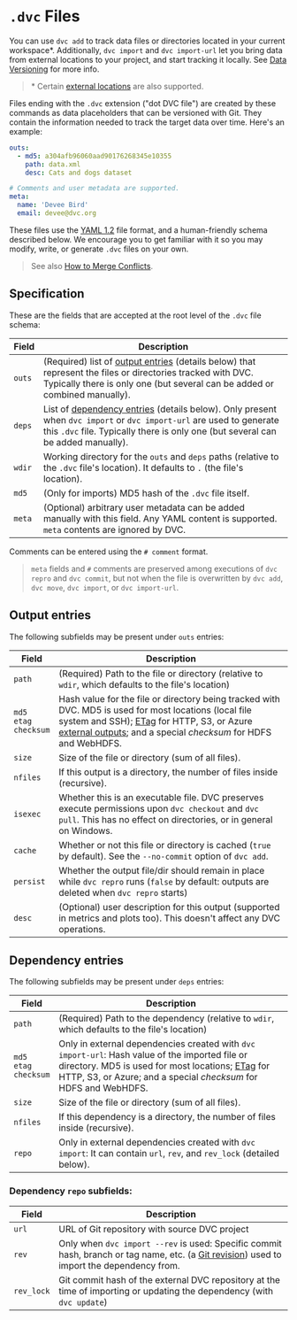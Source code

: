 # `.dvc` Files

You can use `dvc add` to track data files or directories located in your current
<abbr>workspace</abbr>\*. Additionally, `dvc import` and `dvc import-url` let
you bring data from external locations to your project, and start tracking it
locally. See [Data Versioning](/doc/start/data-versioning) for more info.

> \* Certain [external locations](/doc/user-guide/managing-external-data) are
> also supported.

Files ending with the `.dvc` extension ("dot DVC file") are created by these
commands as data placeholders that can be versioned with Git. They contain the
information needed to track the target data over time. Here's an example:

```yaml
outs:
  - md5: a304afb96060aad90176268345e10355
    path: data.xml
    desc: Cats and dogs dataset

# Comments and user metadata are supported.
meta:
  name: 'Devee Bird'
  email: devee@dvc.org
```

These files use the [YAML 1.2](https://yaml.org/) file format, and a
human-friendly schema described below. We encourage you to get familiar with it
so you may modify, write, or generate `.dvc` files on your own.

> See also
> [How to Merge Conflicts](/doc/user-guide/how-to/merge-conflicts#dvc-files).

## Specification

These are the fields that are accepted at the root level of the `.dvc` file
schema:

| Field  | Description                                                                                                                                                                                                                   |
| ------ | ----------------------------------------------------------------------------------------------------------------------------------------------------------------------------------------------------------------------------- |
| `outs` | (Required) list of [output entries](#output-entries) (details below) that represent the files or directories tracked with DVC. Typically there is only one (but several can be added or combined manually).                   |
| `deps` | List of [dependency entries](#dependency-entries) (details below). Only present when `dvc import` or `dvc import-url` are used to generate this `.dvc` file. Typically there is only one (but several can be added manually). |
| `wdir` | Working directory for the `outs` and `deps` paths (relative to the `.dvc` file's location). It defaults to `.` (the file's location).                                                                                         |
| `md5`  | (Only for <abbr>imports</abbr>) MD5 hash of the `.dvc` file itself.                                                                                                                                                           |
| `meta` | (Optional) arbitrary user metadata can be added manually with this field. Any YAML content is supported. `meta` contents are ignored by DVC.                                                                                  |

Comments can be entered using the `# comment` format.

> `meta` fields and `#` comments are preserved among executions of `dvc repro`
> and `dvc commit`, but not when the file is overwritten by `dvc add`,
> `dvc move`, `dvc import`, or `dvc import-url`.

## Output entries

The following subfields may be present under `outs` entries:

| Field                           | Description                                                                                                                                                                                                                                                                                                                           |
| ------------------------------- | ------------------------------------------------------------------------------------------------------------------------------------------------------------------------------------------------------------------------------------------------------------------------------------------------------------------------------------- |
| `path`                          | (Required) Path to the file or directory (relative to `wdir`, which defaults to the file's location)                                                                                                                                                                                                                                  |
| `md5`<br/>`etag`<br/>`checksum` | Hash value for the file or directory being tracked with DVC. MD5 is used for most locations (local file system and SSH); [ETag](https://en.wikipedia.org/wiki/HTTP_ETag#Strong_and_weak_validation) for HTTP, S3, or Azure [external outputs](/doc/user-guide/managing-external-data); and a special _checksum_ for HDFS and WebHDFS. |
| `size`                          | Size of the file or directory (sum of all files).                                                                                                                                                                                                                                                                                     |
| `nfiles`                        | If this output is a directory, the number of files inside (recursive).                                                                                                                                                                                                                                                                |
| `isexec`                        | Whether this is an executable file. DVC preserves execute permissions upon `dvc checkout` and `dvc pull`. This has no effect on directories, or in general on Windows.                                                                                                                                                                |
| `cache`                         | Whether or not this file or directory is <abbr>cached</abbr> (`true` by default). See the `--no-commit` option of `dvc add`.                                                                                                                                                                                                          |
| `persist`                       | Whether the output file/dir should remain in place while `dvc repro` runs (`false` by default: outputs are deleted when `dvc repro` starts)                                                                                                                                                                                           |
| `desc`                          | (Optional) user description for this output (supported in metrics and plots too). This doesn't affect any DVC operations.                                                                                                                                                                                                             |

## Dependency entries

The following subfields may be present under `deps` entries:

| Field                           | Description                                                                                                                                                                                                                                                                                               |
| ------------------------------- | --------------------------------------------------------------------------------------------------------------------------------------------------------------------------------------------------------------------------------------------------------------------------------------------------------- |
| `path`                          | (Required) Path to the dependency (relative to `wdir`, which defaults to the file's location)                                                                                                                                                                                                             |
| `md5`<br/>`etag`<br/>`checksum` | Only in <abbr>external dependencies</abbr> created with `dvc import-url`: Hash value of the imported file or directory. MD5 is used for most locations; [ETag](https://en.wikipedia.org/wiki/HTTP_ETag#Strong_and_weak_validation) for HTTP, S3, or Azure; and a special _checksum_ for HDFS and WebHDFS. |
| `size`                          | Size of the file or directory (sum of all files).                                                                                                                                                                                                                                                         |
| `nfiles`                        | If this dependency is a directory, the number of files inside (recursive).                                                                                                                                                                                                                                |
| `repo`                          | Only in external dependencies created with `dvc import`: It can contain `url`, `rev`, and `rev_lock` (detailed below).                                                                                                                                                                                    |

### Dependency `repo` subfields:

| Field      | Description                                                                                                                                                                     |
| ---------- | ------------------------------------------------------------------------------------------------------------------------------------------------------------------------------- |
| `url`      | URL of Git repository with source DVC project                                                                                                                                   |
| `rev`      | Only when `dvc import --rev` is used: Specific commit hash, branch or tag name, etc. (a [Git revision](https://git-scm.com/docs/revisions)) used to import the dependency from. |
| `rev_lock` | Git commit hash of the external <abbr>DVC repository</abbr> at the time of importing or updating the dependency (with `dvc update`)                                             |
